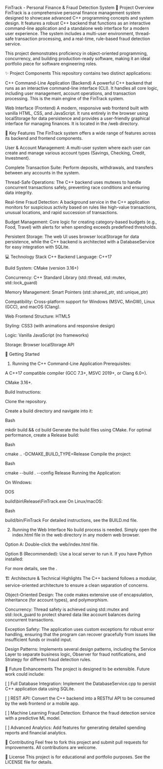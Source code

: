 FinTrack - Personal Finance & Fraud Detection System
🎯 Project Overview
FinTrack is a comprehensive personal finance management system designed to showcase advanced C++ programming concepts and system design. It features a robust C++ backend that functions as an interactive command-line application and a standalone web interface for a modern user experience. The system includes a multi-user environment, thread-safe transaction processing, and a real-time, rule-based fraud detection service.

This project demonstrates proficiency in object-oriented programming, concurrency, and building production-ready software, making it an ideal portfolio piece for software engineering roles.

✨ Project Components
This repository contains two distinct applications:

C++ Command-Line Application (Backend) A powerful C++ backend that runs as an interactive command-line interface (CLI). It handles all core logic, including user management, account operations, and transaction processing. This is the main engine of the FinTrack system.

Web Interface (Frontend) A modern, responsive web frontend built with vanilla HTML, CSS, and JavaScript. It runs entirely in the browser using localStorage for data persistence and provides a user-friendly graphical interface for managing finances. It is located in the /web directory.

🔑 Key Features
The FinTrack system offers a wide range of features across its backend and frontend components.

User & Account Management: A multi-user system where each user can create and manage various account types (Savings, Checking, Credit, Investment).

Complete Transaction Suite: Perform deposits, withdrawals, and transfers between any accounts in the system.

Thread-Safe Operations: The C++ backend uses mutexes to handle concurrent transactions safely, preventing race conditions and ensuring data integrity.

Real-time Fraud Detection: A background service in the C++ application monitors for suspicious activity based on rules like high-value transactions, unusual locations, and rapid succession of transactions.

Budget Management: Core logic for creating category-based budgets (e.g., Food, Travel) with alerts for when spending exceeds predefined thresholds.

Persistent Storage: The web UI uses browser localStorage for data persistence, while the C++ backend is architected with a DatabaseService for easy integration with SQLite.

💻 Technology Stack
C++ Backend
Language: C++17

Build System: CMake (version 3.16+)

Concurrency: C++ Standard Library (std::thread, std::mutex, std::lock_guard)

Memory Management: Smart Pointers (std::shared_ptr, std::unique_ptr)

Compatibility: Cross-platform support for Windows (MSVC, MinGW), Linux (GCC), and macOS (Clang).

Web Frontend
Structure: HTML5

Styling: CSS3 (with animations and responsive design)

Logic: Vanilla JavaScript (no frameworks)

Storage: Browser localStorage API

🚀 Getting Started
1. Running the C++ Command-Line Application
Prerequisites:

A C++17 compatible compiler (GCC 7.3+, MSVC 2019+, or Clang 6.0+).

CMake 3.16+.

Build Instructions:

Clone the repository.

Create a build directory and navigate into it:

Bash

mkdir build && cd build
Generate the build files using CMake. For optimal performance, create a Release build:

Bash

cmake .. -DCMAKE_BUILD_TYPE=Release
Compile the project:

Bash

cmake --build . --config Release
Running the Application:

On Windows:

DOS

build\bin\Release\FinTrack.exe
On Linux/macOS:

Bash

build/bin/FinTrack
For detailed instructions, see the BUILD.md file.

2. Running the Web Interface
No build process is needed. Simply open the index.html file in the web directory in any modern web browser.

Option A: Double-click the web/index.html file.

Option B (Recommended): Use a local server to run it. If you have Python installed:

For more details, see the .

🏗️ Architecture & Technical Highlights
The C++ backend follows a modular, service-oriented architecture to ensure a clean separation of concerns.

Object-Oriented Design: The code makes extensive use of encapsulation, inheritance (for account types), and polymorphism.

Concurrency: Thread safety is achieved using std::mutex and std::lock_guard to protect shared data like account balances during concurrent transactions.

Exception Safety: The application uses custom exceptions for robust error handling, ensuring that the program can recover gracefully from issues like insufficient funds or invalid input.

Design Patterns: Implements several design patterns, including the Service Layer to separate business logic, Observer for fraud notifications, and Strategy for different fraud detection rules.

🔮 Future Enhancements
The project is designed to be extensible. Future work could include:

[ ] Full Database Integration: Implement the DatabaseService.cpp to persist C++ application data using SQLite.

[ ] REST API: Convert the C++ backend into a RESTful API to be consumed by the web frontend or a mobile app.

[ ] Machine Learning Fraud Detection: Enhance the fraud detection service with a predictive ML model.

[ ] Advanced Analytics: Add features for generating detailed spending reports and financial analytics.

🤝 Contributing
Feel free to fork this project and submit pull requests for improvements. All contributions are welcome.

📝 License
This project is for educational and portfolio purposes. See the LICENSE file for details.
